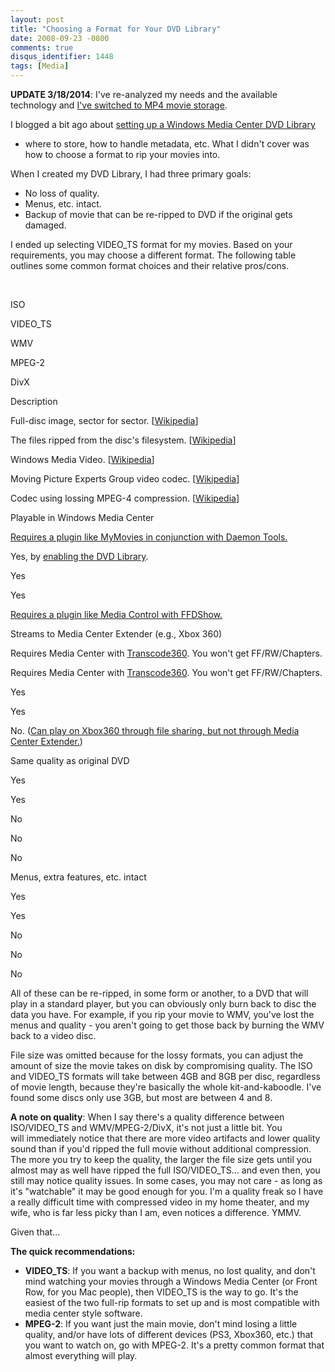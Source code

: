 ```yaml
---
layout: post
title: "Choosing a Format for Your DVD Library"
date: 2008-09-23 -0800
comments: true
disqus_identifier: 1448
tags: [Media]
---
```

**UPDATE 3/18/2014**: I've re-analyzed my needs and the available
technology and [I've switched to MP4 movie
storage](/archive/2014/03/18/switched-dvd-archiving-to-mp4.aspx).

I blogged a bit ago about [setting up a Windows Media Center DVD
Library](/archive/2008/09/12/how-to-set-up-a-dvd-library-in-windows-media.aspx)
- where to store, how to handle metadata, etc. What I didn't cover was
how to choose a format to rip your movies into.

When I created my DVD Library, I had three primary goals:

-   No loss of quality.
-   Menus, etc. intact.
-   Backup of movie that can be re-ripped to DVD if the original gets
    damaged.

I ended up selecting VIDEO\_TS format for my movies. Based on your
requirements, you may choose a different format. The following table
outlines some common format choices and their relative pros/cons.

 

ISO

VIDEO\_TS

WMV

MPEG-2

DivX

Description

Full-disc image, sector for sector.
[[Wikipedia](http://en.wikipedia.org/wiki/ISO_image)]

The files ripped from the disc's filesystem.
[[Wikipedia](http://en.wikipedia.org/wiki/Video_ts)]

Windows Media Video.
[[Wikipedia](http://en.wikipedia.org/wiki/Windows_Media_Video)]

Moving Picture Experts Group video codec.
[[Wikipedia](http://en.wikipedia.org/wiki/MPEG-2)]

Codec using lossing MPEG-4 compression.
[[Wikipedia](http://en.wikipedia.org/wiki/Divx)]

Playable in Windows Media Center

[Requires a plugin like MyMovies in conjunction with Daemon
Tools.](/archive/2007/01/29/iso-vs.-video_ts-storage-for-media-center.aspx)

Yes, by [enabling the DVD
Library](/archive/2008/09/12/how-to-set-up-a-dvd-library-in-windows-media.aspx).

Yes

Yes

[Requires a plugin like Media Control with
FFDShow.](http://damienbt.free.fr/index.php)

Streams to Media Center Extender (e.g., Xbox 360)

Requires Media Center with
[Transcode360](http://www.runtime360.com/projects/transcode-360/). You
won't get FF/RW/Chapters.

Requires Media Center with
[Transcode360](http://www.runtime360.com/projects/transcode-360/). You
won't get FF/RW/Chapters.

Yes

Yes

No. ([Can play on Xbox360 through file sharing, but not through Media
Center
Extender.](http://gizmodo.com/gadgets/xbox-360-divx%5Cxvid-test/xbox-360-divxxvid-playback-tested-verdict-its-almost-perfect-329769.php))

Same quality as original DVD

Yes

Yes

No

No

No

Menus, extra features, etc. intact

Yes

Yes

No

No

No

All of these can be re-ripped, in some form or another, to a DVD that
will play in a standard player, but you can obviously only burn back to
disc the data you have. For example, if you rip your movie to WMV,
you've lost the menus and quality - you aren't going to get those back
by burning the WMV back to a video disc.

File size was omitted because for the lossy formats, you can adjust the
amount of size the movie takes on disk by compromising quality. The ISO
and VIDEO\_TS formats will take between 4GB and 8GB per disc, regardless
of movie length, because they're basically the whole kit-and-kaboodle.
I've found some discs only use 3GB, but most are between 4 and 8.

**A note on quality**: When I say there's a quality difference between
ISO/VIDEO\_TS and WMV/MPEG-2/DivX, it's not just a little bit. You
will immediately notice that there are more video artifacts and lower
quality sound than if you'd ripped the full movie without additional
compression. The more you try to keep the quality, the larger the file
size gets until you almost may as well have ripped the full
ISO/VIDEO\_TS... and even then, you still may notice quality issues. In
some cases, you may not care - as long as it's "watchable" it may be
good enough for you. I'm a quality freak so I have a really difficult
time with compressed video in my home theater, and my wife, who is far
less picky than I am, even notices a difference. YMMV.

Given that...

**The quick recommendations:**

-   **VIDEO\_TS**: If you want a backup with menus, no lost quality, and
    don't mind watching your movies through a Windows Media Center (or
    Front Row, for you Mac people), then VIDEO\_TS is the way to go.
    It's the easiest of the two full-rip formats to set up and is most
    compatible with media center style software.
-   **MPEG-2**: If you want just the main movie, don't mind losing a
    little quality, and/or have lots of different devices (PS3, Xbox360,
    etc.) that you want to watch on, go with MPEG-2. It's a pretty
    common format that almost everything will play.


